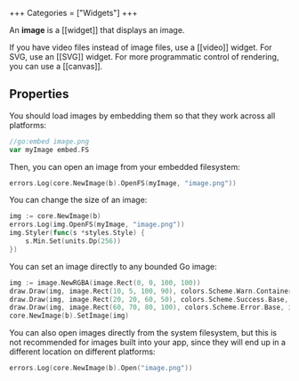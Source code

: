 +++
Categories = ["Widgets"]
+++

An **image** is a [[widget]] that displays an image.

If you have video files instead of image files, use a [[video]] widget. For SVG, use an [[SVG]] widget. For more programmatic control of rendering, you can use a [[canvas]].

## Properties

You should load images by embedding them so that they work across all platforms:

```go
//go:embed image.png
var myImage embed.FS
```

Then, you can open an image from your embedded filesystem:

```Go
errors.Log(core.NewImage(b).OpenFS(myImage, "image.png"))
```

You can change the size of an image:

```Go
img := core.NewImage(b)
errors.Log(img.OpenFS(myImage, "image.png"))
img.Styler(func(s *styles.Style) {
    s.Min.Set(units.Dp(256))
})
```

You can set an image directly to any bounded Go image:

```Go
img := image.NewRGBA(image.Rect(0, 0, 100, 100))
draw.Draw(img, image.Rect(10, 5, 100, 90), colors.Scheme.Warn.Container, image.Point{}, draw.Src)
draw.Draw(img, image.Rect(20, 20, 60, 50), colors.Scheme.Success.Base, image.Point{}, draw.Src)
draw.Draw(img, image.Rect(60, 70, 80, 100), colors.Scheme.Error.Base, image.Point{}, draw.Src)
core.NewImage(b).SetImage(img)
```

You can also open images directly from the system filesystem, but this is not recommended for images built into your app, since they will end up in a different location on different platforms:

```go
errors.Log(core.NewImage(b).Open("image.png"))
```
